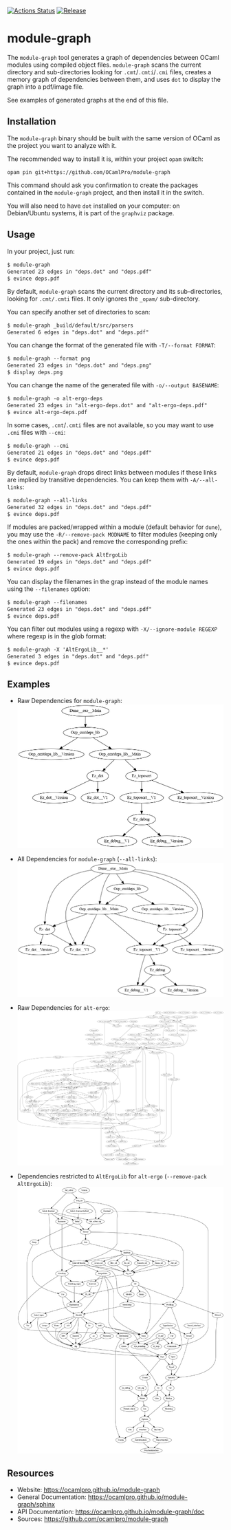 
[![Actions Status](https://github.com/ocamlpro/module-graph/workflows/Main%20Workflow/badge.svg)](https://github.com/ocamlpro/module-graph/actions)
[![Release](https://img.shields.io/github/release/ocamlpro/module-graph.svg)](https://github.com/ocamlpro/module-graph/releases)

# module-graph

The `module-graph` tool generates a graph of dependencies between OCaml
modules using compiled object files. `module-graph` scans the current
directory and sub-directories looking for `.cmt`/`.cmti`/`.cmi` files,
creates a memory graph of dependencies between them, and uses `dot` to
display the graph into a pdf/image file.

See examples of generated graphs at the end of this file.

## Installation

The `module-graph` binary should be built with the same version of OCaml
as the project you want to analyze with it.

The recommended way to install it is, within your project `opam` switch:

```
opam pin git+https://github.com/OCamlPro/module-graph
```

This command should ask you confirmation to create the packages
contained in the `module-graph` project, and then install it in the
switch.

You will also need to have `dot` installed on your computer: on
Debian/Ubuntu systems, it is part of the `graphviz` package.

## Usage

In your project, just run:

```
$ module-graph
Generated 23 edges in "deps.dot" and "deps.pdf"
$ evince deps.pdf
```

By default, `module-graph` scans the current directory and its
sub-directories, looking for `.cmt/.cmti` files. It only ignores the
`_opam/` sub-directory.

You can specify another set of directories to scan:

```
$ module-graph _build/default/src/parsers
Generated 6 edges in "deps.dot" and "deps.pdf"
```

You can change the format of the generated file with `-T/--format
FORMAT`:

```
$ module-graph --format png
Generated 23 edges in "deps.dot" and "deps.png"
$ display deps.png
```

You can change the name of the generated file with `-o/--output
BASENAME`:

```
$ module-graph -o alt-ergo-deps
Generated 23 edges in "alt-ergo-deps.dot" and "alt-ergo-deps.pdf"
$ evince alt-ergo-deps.pdf
```

In some cases, `.cmt`/`.cmti` files are not available, so you may want
to use `.cmi` files with `--cmi`:

```
$ module-graph --cmi
Generated 21 edges in "deps.dot" and "deps.pdf"
$ evince deps.pdf
```

By default, `module-graph` drops direct links between modules if these
links are implied by transitive dependencies. You can keep them with
`-A/--all-links`:

```
$ module-graph --all-links
Generated 32 edges in "deps.dot" and "deps.pdf"
$ evince deps.pdf
```

If modules are packed/wrapped within a module (default behavior for
`dune`), you may use the `-R/--remove-pack MODNAME` to filter modules
(keeping only the ones within the pack) and remove the corresponding
prefix:

```
$ module-graph --remove-pack AltErgoLib
Generated 19 edges in "deps.dot" and "deps.pdf"
$ evince deps.pdf
```

You can display the filenames in the grap instead of the module names
using the `--filenames` option:

```
$ module-graph --filenames
Generated 23 edges in "deps.dot" and "deps.pdf"
$ evince deps.pdf
```

You can filter out modules using a regexp with `-X/--ignore-module
REGEXP` where regexp is in the glob format:

```
$ module-graph -X 'AltErgoLib__*'
Generated 3 edges in "deps.dot" and "deps.pdf"
$ evince deps.pdf
```

## Examples

* Raw Dependencies for `module-graph`:
![](/docs/assets/images/module-graph-deps.png)

* All Dependencies for `module-graph` (`--all-links`):
![](/docs/assets/images/module-graph-deps-all.png)

* Raw Dependencies for `alt-ergo`:
![](/docs/assets/images/alt-ergo-deps.png)

* Dependencies restricted to `AltErgoLib` for `alt-ergo` (`--remove-pack AltErgoLib`):
![](/docs/assets/images/alt-ergo-deps-pack.png)

## Resources

* Website: https://ocamlpro.github.io/module-graph
* General Documentation: https://ocamlpro.github.io/module-graph/sphinx
* API Documentation: https://ocamlpro.github.io/module-graph/doc
* Sources: https://github.com/ocamlpro/module-graph
